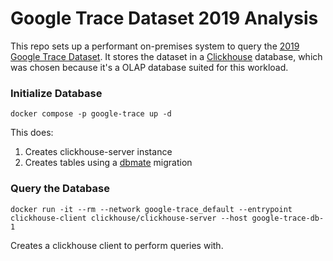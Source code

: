 # Google Trace Dataset 2019 Analysis

This repo sets up a performant on-premises system to query the [2019 Google Trace Dataset](https://github.com/google/cluster-data).
It stores the dataset in a [Clickhouse](https://clickhouse.com) database, which was chosen because it's a OLAP database suited for this workload.

### Initialize Database

```
docker compose -p google-trace up -d
```

This does:

1. Creates clickhouse-server instance
1. Creates tables using a [dbmate](https://github.com/amacneil/dbmate) migration

### Query the Database

```
docker run -it --rm --network google-trace_default --entrypoint clickhouse-client clickhouse/clickhouse-server --host google-trace-db-1
```

Creates a clickhouse client to perform queries with.
